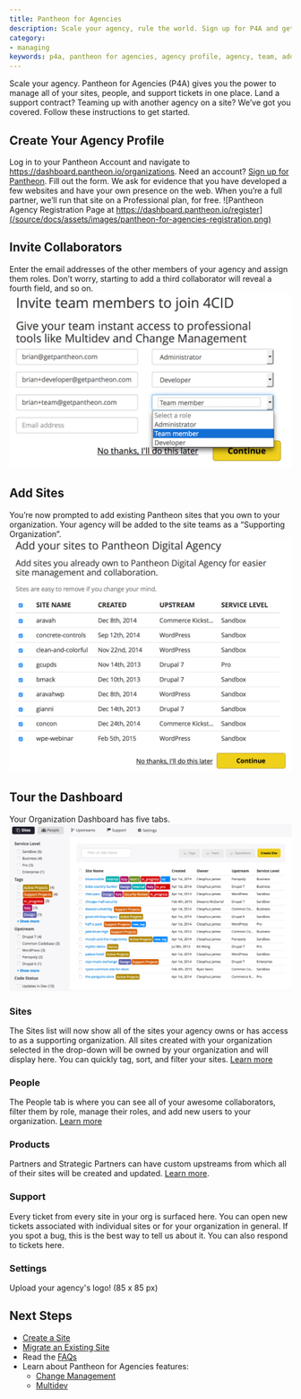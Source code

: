 ```yaml
---
title: Pantheon for Agencies
description: Scale your agency, rule the world. Sign up for P4A and get started.
category:
- managing
keywords: p4a, pantheon for agencies, agency profile, agency, team, add member, add members, add site, add sites, organization site, organization sites, p4a dashboard, agency dashboard, pantheon for agencies dashboard, products, custom upstream, custom upstreams, add product, add custom upstream
---
```

Scale your agency. Pantheon for Agencies (P4A) gives you the power to manage all of your sites, people, and support tickets in one place. Land a support contract? Teaming up with another agency on a site? We’ve got you covered. Follow these instructions to get started.

## Create Your Agency Profile
Log in to your Pantheon Account and navigate to https://dashboard.pantheon.io/organizations. Need an account? [Sign up for Pantheon](https://dashboard.pantheon.io/register). Fill out the form. We ask for evidence that you have developed a few websites and have your own presence on the web. When you’re a full partner, we’ll run that site on a Professional plan, for free.
![Pantheon Agency Registration Page at https://dashboard.pantheon.io/register](/source/docs/assets/images/pantheon-for-agencies-registration.png)

## Invite Collaborators

Enter the email addresses of the other members of your agency and assign them roles. Don’t worry, starting to add a third collaborator will reveal a fourth field, and so on.
 ![Invite team members to your agency during registration](/source/docs/assets/images/create-org-invite-team-members.png)

## Add Sites

You’re now prompted to add existing Pantheon sites that you own to your organization. Your agency will be added to the site teams as a “Supporting Organization”.
 ![Add existing sites to your agency during registration](/source/docs/assets/images/new-org-add-sites.png)

## Tour the Dashboard

Your Organization Dashboard has five tabs.
 ![The Organization dashboard, site tab](/source/docs/assets/images/organization-dashboard-tour.png)

### Sites

The Sites list will now show all of the sites your agency owns or has access to as a supporting organization. All sites created with your organization selected in the drop-down will be owned by your organization and will display here. You can quickly tag, sort, and filter your sites.
[Learn more](/docs/articles/organizations/managing-sites-and-teams-with-the-organization-dashboard/#add-sites-to-your-organization)

### People

The People tab is where you can see all of your awesome collaborators, filter them by role, manage their roles, and add new users to your organization.
[Learn more](/docs/articles/organizations/managing-sites-and-teams-with-the-organization-dashboard/#add-users-to-your-organization)

### Products

Partners and Strategic Partners can have custom upstreams from which all of their sites will be created and updated.
[Learn more](/docs/articles/organizations/running-a-custom-upstream/).

### Support

Every ticket from every site in your org is surfaced here. You can open new tickets associated with individual sites or for your organization in general. If you spot a bug, this is the best way to tell us about it. You can also respond to tickets here.

### Settings

Upload your agency's logo! (85 x 85 px)

## Next Steps

- [Create a Site](/docs/articles/sites/create)
- [Migrate an Existing Site](/docs/articles/sites/create/migrating-sites)
- Read the [FAQs](/docs/articles/organizations/pantheon-for-agencies/faq)
- Learn about Pantheon for Agencies features:
  - [Change Management](/docs/articles/organizations/change-management)
  - [Multidev](/docs/articles/sites/multidev)
